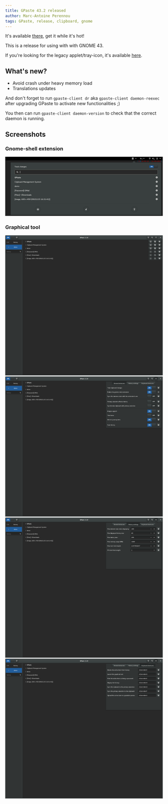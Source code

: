 ```yaml
---
title: GPaste 43.2 released
author: Marc-Antoine Perennou
tags: GPaste, release, clipboard, gnome
---
```


It's available [there](https://www.imagination-land.org/files/gpaste/GPaste-43.2.tar.xz), get it while it's hot!

This is a release for using with with GNOME 43.

If you're looking for the legacy applet/tray-icon, it's available [here](https://github.com/Keruspe/gpaste-applet).

## What's new?

- Avoid crash under heavy memory load
- Translations updates

And don't forget to run `gpaste-client dr` aka `gpaste-client daemon-reexec` after upgrading GPaste to activate new functionalities ;)

You then can run `gpaste-client daemon-version` to check that the correct daemon is running.

## Screenshots

### Gnome-shell extension

<img src="/images/GPaste/3/Extension.png" alt="Extension"/>

### Graphical tool

<img src="/images/GPaste/3/Ui-1-full.png" alt="Ui-1"/>

<img src="/images/GPaste/3/Ui-2-full.png" alt="Ui-2"/>

<img src="/images/GPaste/3/Ui-3-full.png" alt="Ui-3"/>

<img src="/images/GPaste/3/Ui-4-full.png" alt="Ui-4"/>

